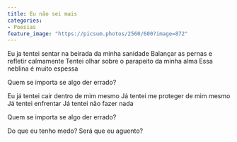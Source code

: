 ```yaml
---
title: Eu não sei mais
categories:
- Poesias
feature_image: "https://picsum.photos/2560/600?image=872"
---
```


Eu ja tentei sentar na beirada da minha sanidade
Balançar as pernas e refletir calmamente
Tentei olhar sobre o parapeito da minha alma
Essa neblina é muito espessa

Quem se importa se algo der errado?

Eu já tentei cair dentro de mim mesmo
Já tentei me proteger de mim mesmo
Já tentei enfrentar
Já tentei não fazer nada

Quem se importa se algo der errado?

Do que eu tenho medo?
Será que eu aguento?
